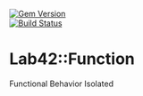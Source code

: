 [![Gem Version](https://badge.fury.io/rb/lab42_function.svg)](http://badge.fury.io/rb/lab42_function)    
[![Build Status](https://travis-ci.org/RobertDober/lab42_function.svg?branch=master)](https://travis-ci.org/RobertDober/lab42_function)                       

# Lab42::Function

Functional Behavior Isolated

